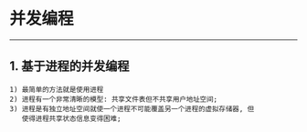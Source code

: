 # **并发编程**
***



## **1. 基于进程的并发编程**
    1) 最简单的方法就是使用进程
    2) 进程有一个非常清晰的模型: 共享文件表但不共享用户地址空间;
    3) 进程是有独立地址空间就使一个进程不可能覆盖另一个进程的虚拟存储器, 但
       使得进程共享状态信息变得困难;
